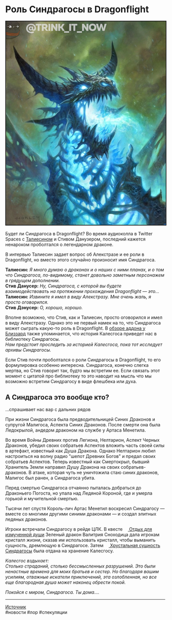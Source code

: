 # Роль Синдрагосы в Dragonflight

<center>
<img src=https://raw.githubusercontent.com/MagicalCow/TrinkIT-News/main/Assets/WH326876/WH326876-1.jpg float=center border=2>
</center>

Будет ли Синдрагоса в Dragonflight? Во время аудиоколла в Twitter Spaces с [Талиесином](https://twitter.com/TaliesinEvitel) и Стивом Данузером, последний кажется ненароком проболтался о легендарном драконе.

В интервью Талиесин задает вопрос об Алекстразе и ее роли в Dragonflight, но вместо этого случайно произносит имя Синдрагоса.  

**Талиесин:** *Я много думаю о драконах и о наших с ними планах, и о том что Синдрагоса, по-видимому, станет довольно заметным персонажем в грядущем дополнении.*  
**Стив Данусер:** *Ну, Синдрагоса, с которой вы будете взаимодействовать на протяжении прохождения Dragonflight — это…*  
**Талиесин:** *Извините я имел в виду Алекстразу. Мне очень жаль, я просто оговорился.*  
**Стив Дэнусер:** *О, хорошо, хорошо.*  

Вполне возможно, что Стив, как и Талиесин, просто оговорился и имел в виду Алекстразу. Однако это не первый намек на то, что Синдрагоса может сыграть какую-то роль в Dragonflight. В [обзоре аддона у Близзард](https://worldofwarcraft.com/ru-ru/news/23785116) также упоминается, что история Калесгоса приведет нас в библиотеку Синдрагосы.  
*Нам предстоит проследить за историей Калесгоса, пока тот исследует архивы Синдрагосы.*

Если Стив почти проболтался о роли Синдрагосы в Dragonflight, то его формулировка особенно интересна. Синдрагоса, конечно слегка мертва, но Стив говорит так, будто мы встретим ее. Если связать этот момент с цитатой про библиотеку то это наводит на мысль что мы возможно встретим Синдрагосу в виде флешбека или духа.

## А Синдрагоса это вообще кто?
...спрашивает нас вар с дальних рядов  

При жизни Синдрагоса была предводительницей Синих Драконов и супругой Малигоса, Аспекта Синих Драконов. После смерти она была Ледокрылой, андедом драконом на службе у Артаса Менетила.

Во время Войны Древних против Легиона, Нелтарион, Аспект Черных Драконов, убедил своих собратьев Аспектов вложить часть своей силы в артефакт, известный как Душа Дракона. Однако Нелтарион любил настроиться на волну радио "шепот Древних Богов" и предал своих собратьев Аспектов. Теперь известный как Смертокрыл, бывший Хранитель Земли направил Душу Дракона на своих собратьев-драконов. В атаке, которая чуть не уничтожила стаю синих драконов, Малигос был ранен, а Синдрагоса убита.

Перед смертью Синдрагоса отчаянно пыталась добраться до Драконьего Погоста, но упала над Ледяной Короной, где и умерла горькой и мучительной смертью.

Тысячи лет спустя Король-лич Артас Менетил воскресил Синдрагосу — вместе со многими другими синими драконами — и создал элитных ледяных драконов.

Игроки встречали Синдрагосу в рейде ЦЛК. В квесте <a href="https://ru.wowhead.com/quest=24872"><img src="https://wow.zamimg.com/images/wow/icons/tiny/quest-start.gif" width="13" height="13"/> Отдых для измученной души</a> Зеленый дракон Валитрия Сноходица дала игрокам кристалл жизни, сказав им использовать кристалл, чтобы выманить сущность, дремлющую в Синдрагосе. Затем <a href="https://ru.wowhead.com/item=51026"><img src="https://wow.zamimg.com/images/wow/icons/large/inv_misc_gem_pearl_14.jpg" width="13" height="13"/> Хрустальная сущность Синдрагосы</a> была отдана на хранение Калесгосу.

*Калесгос вздыхает:*  
*Столько страданий, столько бессмысленных разрушений. Это были ненастные времена для моих братьев и сестер. Но благодаря вашим усилиям, отважные искатели приключений, эта озлобленная, но все еще благородная душа может наконец обрести покой.*  

*Покойся с миром, Синдрагоса. Ты дома....*


---
[Источник](https://www.wowhead.com/news/326876)  
#новости #лор #спекуляции